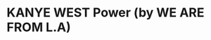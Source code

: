 <!--
id: 4581818062
link: http://tumblr.atmos.org/post/4581818062/kanye-west-power-by-we-are-from-l-a
slug: kanye-west-power-by-we-are-from-l-a
date: Wed Apr 13 2011 09:04:34 GMT-0700 (PDT)
publish: 2011-04-013
tags: 
title: KANYE WEST Power (by WE ARE FROM L.A)
-->


KANYE WEST Power (by WE ARE FROM L.A)
=====================================



